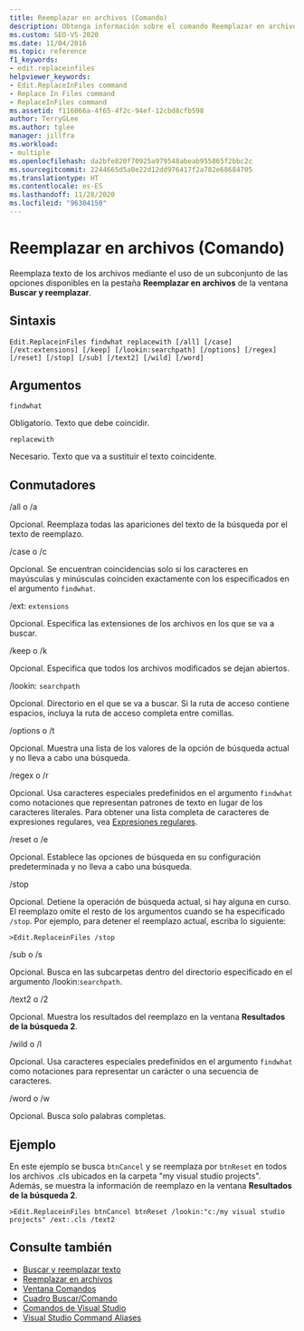 ```yaml
---
title: Reemplazar en archivos (Comando)
description: Obtenga información sobre el comando Reemplazar en archivos y cómo reemplaza el texto de los archivos mediante algunas de las opciones disponibles en la pestaña Reemplazar en archivos de la ventana Buscar y reemplazar.
ms.custom: SEO-VS-2020
ms.date: 11/04/2016
ms.topic: reference
f1_keywords:
- edit.replaceinfiles
helpviewer_keywords:
- Edit.ReplaceInFiles command
- Replace In Files command
- ReplaceInFiles command
ms.assetid: f116066a-4f65-4f2c-94ef-12cbd8cfb598
author: TerryGLee
ms.author: tglee
manager: jillfra
ms.workload:
- multiple
ms.openlocfilehash: da2bfe820f70925a979548abeab955865f2bbc2c
ms.sourcegitcommit: 2244665d5a0e22d12dd976417f2a782e68684705
ms.translationtype: HT
ms.contentlocale: es-ES
ms.lasthandoff: 11/28/2020
ms.locfileid: "96304150"
---
```

# <a name="replace-in-files-command"></a>Reemplazar en archivos (Comando)
Reemplaza texto de los archivos mediante el uso de un subconjunto de las opciones disponibles en la pestaña **Reemplazar en archivos** de la ventana **Buscar y reemplazar**.

## <a name="syntax"></a>Sintaxis

```
Edit.ReplaceinFiles findwhat replacewith [/all] [/case]
[/ext:extensions] [/keep] [/lookin:searchpath] [/options] [/regex]
[/reset] [/stop] [/sub] [/text2] [/wild] [/word]
```

## <a name="arguments"></a>Argumentos
`findwhat`

Obligatorio. Texto que debe coincidir.

`replacewith`

Necesario. Texto que va a sustituir el texto coincidente.

## <a name="switches"></a>Conmutadores
/all o /a

Opcional. Reemplaza todas las apariciones del texto de la búsqueda por el texto de reemplazo.

/case o /c

Opcional. Se encuentran coincidencias solo si los caracteres en mayúsculas y minúsculas coinciden exactamente con los especificados en el argumento `findwhat`.

/ext: `extensions`

Opcional. Especifica las extensiones de los archivos en los que se va a buscar.

/keep o /k

Opcional. Especifica que todos los archivos modificados se dejan abiertos.

/lookin: `searchpath`

Opcional. Directorio en el que se va a buscar. Si la ruta de acceso contiene espacios, incluya la ruta de acceso completa entre comillas.

/options o /t

Opcional. Muestra una lista de los valores de la opción de búsqueda actual y no lleva a cabo una búsqueda.

/regex o /r

Opcional. Usa caracteres especiales predefinidos en el argumento `findwhat` como notaciones que representan patrones de texto en lugar de los caracteres literales. Para obtener una lista completa de caracteres de expresiones regulares, vea [Expresiones regulares](../../ide/using-regular-expressions-in-visual-studio.md).

/reset o /e

Opcional. Establece las opciones de búsqueda en su configuración predeterminada y no lleva a cabo una búsqueda.

/stop

Opcional. Detiene la operación de búsqueda actual, si hay alguna en curso. El reemplazo omite el resto de los argumentos cuando se ha especificado `/stop`. Por ejemplo, para detener el reemplazo actual, escriba lo siguiente:

```
>Edit.ReplaceinFiles /stop
```

/sub o /s

Opcional. Busca en las subcarpetas dentro del directorio especificado en el argumento /lookin:`searchpath`.

/text2 o /2

Opcional. Muestra los resultados del reemplazo en la ventana **Resultados de la búsqueda 2**.

/wild o /l

Opcional. Usa caracteres especiales predefinidos en el argumento `findwhat` como notaciones para representar un carácter o una secuencia de caracteres.

/word o /w

Opcional. Busca solo palabras completas.

## <a name="example"></a>Ejemplo
En este ejemplo se busca `btnCancel` y se reemplaza por `btnReset` en todos los archivos .cls ubicados en la carpeta "my visual studio projects". Además, se muestra la información de reemplazo en la ventana **Resultados de la búsqueda 2**.

```
>Edit.ReplaceinFiles btnCancel btnReset /lookin:"c:/my visual studio projects" /ext:.cls /text2
```

## <a name="see-also"></a>Consulte también

- [Buscar y reemplazar texto](../../ide/finding-and-replacing-text.md)
- [Reemplazar en archivos](../../ide/replace-in-files.md)
- [Ventana Comandos](../../ide/reference/command-window.md)
- [Cuadro Buscar/Comando](../../ide/find-command-box.md)
- [Comandos de Visual Studio](../../ide/reference/visual-studio-commands.md)
- [Visual Studio Command Aliases](../../ide/reference/visual-studio-command-aliases.md)

